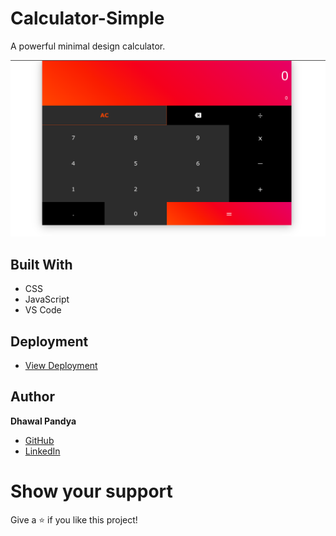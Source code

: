 # Calculator-Simple
A powerful minimal design calculator.

![Portfolio](https://github.com/dhawal-pandya/Calculator-Simple/blob/main/calculator.png)

## Built With

- CSS
- JavaScript
- VS Code

## Deployment

- [View Deployment](https://dhawal-pandya.github.io/Calculator-Simple/)

## Author

**Dhawal Pandya**

- [GitHub](https://github.com/dhawal-pandya)
- [LinkedIn](https://www.linkedin.com/in/dhawal-pandya/)

# Show your support

Give a ⭐ if you like this project!
